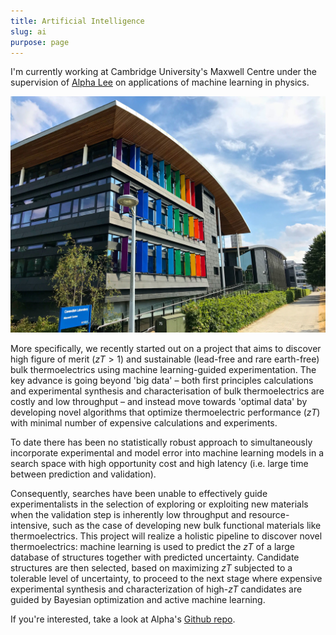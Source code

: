 ```yaml
---
title: Artificial Intelligence
slug: ai
purpose: page
---
```


I'm currently working at Cambridge University's Maxwell Centre under the supervision of [Alpha Lee](https://alpha-lee.com) on applications of machine learning in physics.

![Maxwell Centre](./maxwell-centre.jpg)

More specifically, we recently started out on a project that aims to discover high figure of merit ($zT > 1$) and sustainable (lead-free and rare earth-free) bulk thermoelectrics using machine learning-guided experimentation. The key advance is going beyond 'big data' – both first principles calculations and experimental synthesis and characterisation of bulk thermoelectrics are costly and low throughput – and instead move towards 'optimal data' by developing novel algorithms that optimize thermoelectric performance ($z T$) with minimal number of expensive calculations and experiments.

To date there has been no statistically robust approach to simultaneously incorporate experimental and model error into machine learning models in a search space with high opportunity cost and high latency (i.e. large time between prediction and validation).

Consequently, searches have been unable to effectively guide experimentalists in the selection of exploring or exploiting new materials when the validation step is inherently low throughput and resource-intensive, such as the case of developing new bulk functional materials like thermoelectrics. This project will realize a holistic pipeline to discover novel thermoelectrics: machine learning is used to predict the $z T$ of a large database of structures together with predicted uncertainty. Candidate structures are then selected, based on maximizing $z T$ subjected to a tolerable level of uncertainty, to proceed to the next stage where expensive experimental synthesis and characterization of high-$z T$ candidates are guided by Bayesian optimization and active machine learning.

If you're interested, take a look at Alpha's [Github repo](https://github.com/alphaleegroup).
